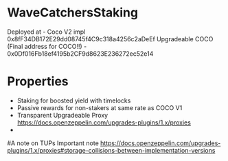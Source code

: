 # WaveCatchersStaking

Deployed at - 
Coco V2 impl 0x8fF34DB172E29dd08745f4C9c318a4256c2aDeEf
Upgradeable COCO (Final address for COCO!!) - 0x0Df016Fb18ef4195b2CF9d8623E236272ec52e14

# Properties
- Staking for boosted yield with timelocks
- Passive rewards for non-stakers at same rate as COCO V1
- Transparent Upgradeable  Proxy https://docs.openzeppelin.com/upgrades-plugins/1.x/proxies
- 

#A note on TUPs
Important note https://docs.openzeppelin.com/upgrades-plugins/1.x/proxies#storage-collisions-between-implementation-versions
